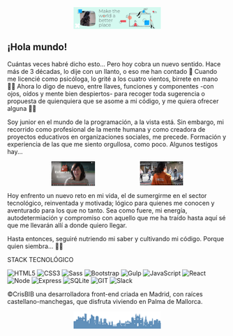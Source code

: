 <div style="text-align:center"><img src="./images/Background_header.png" alt="background header" style="width:70%; margin-left:auto; margin-right:auto; display: block; width:200px"/></div>

## ¡Hola mundo!

Cuántas veces habré dicho esto... Pero hoy cobra un nuevo sentido. Hace más de 3 décadas, lo dije con un llanto, o eso me han contado 👶 Cuando me licencié como psicóloga, lo grité a los cuatro vientos, birrete en mano 👩‍🎓 Ahora lo digo de nuevo, entre llaves, funciones y componentes -con ojos, oídos y mente bien despiertos- para recoger toda sugerencia o propuesta de quienquiera que se asome a mi código, y me quiera ofrecer alguna 👩‍💻

Soy junior en el mundo de la programación, a la vista está. Sin embargo, mi recorrido como profesional de la mente humana y como creadora de proyectos educativos en organizaciones sociales, me precede. Formación y experiencia de las que me siento orgullosa, como poco. Algunos testigos hay...

<div style="display:flex; justify-content:space-evenly">
<a href="https://youtu.be/LaGT7VlIF4o" target="_blank" style="text-align:center"><img src="./images/Video_SonGotlab.png" alt="youtube image" style="margin-left:auto; margin-right:auto; display: block; width:100px"></a><a href="https://youtu.be/VIRC-KtpRVU" style="text-align:center" target="_blank"><img src="./images/Video_EdCamp.png" alt="youtube image" style="margin-left:auto; margin-right:auto; display: block; width:100px"></a>
</div>

Hoy enfrento un nuevo reto en mi vida, el de sumergirme en el sector tecnológico, reinventada y motivada; lógico para quienes me conocen y aventurado para los que no tanto. Sea como fuere, mi energía, autodetermiación y compromiso con aquello que me ha traído hasta aquí sé que me llevarán allí a donde quiero llegar.

Hasta entonces, seguiré nutriendo mi saber y cultivando mi código. Porque quien siembra... 🐾🌱

STACK TECNOLÓGICO

![HTML5](https://img.shields.io/badge/-HTML5-%23E34F26?logo=html5&logoColor=white)
![CSS3](https://img.shields.io/badge/-CSS3-%231572B6?logo=css3&logoColor=white)
![Sass](https://img.shields.io/badge/-Sass-%23CC6699?logo=sass&logoColor=white)
![Bootstrap](https://img.shields.io/badge/-Bootstrap-%237952B3?logo=bootstrap&logoColor=white)
![Gulp](https://img.shields.io/badge/-Gulp-%23CF4647?logo=Gulp&logoColor=white)
![JavaScript](https://img.shields.io/badge/-JavaScript-%23F7DF1E?logo=javascript&logoColor=white)
![React](https://img.shields.io/badge/-React-%2361DAFB?logo=react&logoColor=white)
![Node](https://img.shields.io/badge/-Node.js-%23339933?logo=Node.js&logoColor=white)
![Express](https://img.shields.io/badge/-Express-%23000000?logo=Express&logoColor=white)
![SQLite](https://img.shields.io/badge/-SQLite-%23003B57?logo=SQLite&logoColor=white)
![GIT](https://img.shields.io/badge/-Git-%23F05032?logo=git&logoColor=white)
![Slack](https://img.shields.io/badge/-Slack-%234A154B?logo=Slack&logoColor=white)

©CrisBIB una desarrolladora front-end criada en Madrid, con raíces castellano-manchegas, que disfruta viviendo en Palma de Mallorca.

<div style="text-align:center"><img src="./images/Background_footer_cut.png" alt="background footer" style="width:70%; margin-left:auto; margin-right:auto; display: block; width:200px"/></div>
